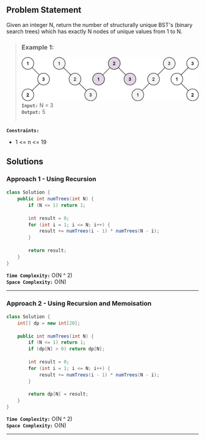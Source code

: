 ## Problem Statement
Given an integer N, return the number of structurally unique BST's (binary search trees) which has exactly N nodes of unique values from 1 to N.

> ### Example 1:
> ![Emaple 1](./images/LC_0096.jpg)
> **`Input:`** N = 3 <br>
> **`Output:`** 5 <br><br>

**`Constraints:`**
- 1 <= n <= 19

## Solutions
### Approach 1 - Using Recursion

```java
class Solution {
    public int numTrees(int N) {
        if (N <= 1) return 1;
        
        int result = 0;
        for (int i = 1; i <= N; i++) {
            result += numTrees(i - 1) * numTrees(N - i);
        }

        return result;
    }
}
```

**`Time Complexity:`** O(N ^ 2) <br>
**`Space Complexity:`** O(N)

---

### Approach 2 - Using Recursion and Memoisation

```java
class Solution {
    int[] dp = new int[20];

    public int numTrees(int N) {
        if (N <= 1) return 1;
        if (dp[N] > 0) return dp[N];

        int result = 0;
        for (int i = 1; i <= N; i++) {
            result += numTrees(i - 1) * numTrees(N - i);
        }

        return dp[N] = result;
    }
}
```

**`Time Complexity:`** O(N ^ 2) <br>
**`Space Complexity:`** O(N)

---